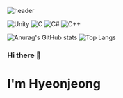 ![header](https://capsule-render.vercel.app/api?type=Waving&height=200&color=timeGradient&text=Meongjeong's+Github&fontSize=40&fontAlign=72&fontAlignY=40)


![Unity](https://img.shields.io/badge/unity-%23000000.svg?style=for-the-badge&logo=unity&logoColor=white)
![C](https://img.shields.io/badge/c-%2300599C.svg?style=for-the-badge&logo=c&logoColor=white)
![C#](https://img.shields.io/badge/c%23-%23239120.svg?style=for-the-badge&logo=csharp&logoColor=white)
![C++](https://img.shields.io/badge/c++-%2300599C.svg?style=for-the-badge&logo=c%2B%2B&logoColor=white)

![Anurag's GitHub stats](https://github-readme-stats.vercel.app/api?username=258xsw&theme=solarized-light&rank_icon=github)
![Top Langs](https://github-readme-stats.vercel.app/api/top-langs/?username=258xsw&theme=solarized-light&layout=compact)

### Hi there 👋
# I'm Hyeonjeong

<!--
**258xsw/258xsw** is a ✨ _special_ ✨ repository because its `README.md` (this file) appears on your GitHub profile.

Here are some ideas to get you started:

- 🔭 I’m currently working on ...
- 🌱 I’m currently learning ...
- 👯 I’m looking to collaborate on ...
- 🤔 I’m looking for help with ...
- 💬 Ask me about ...
- 📫 How to reach me: ...
- 😄 Pronouns: ...
- ⚡ Fun fact: ...
-->
